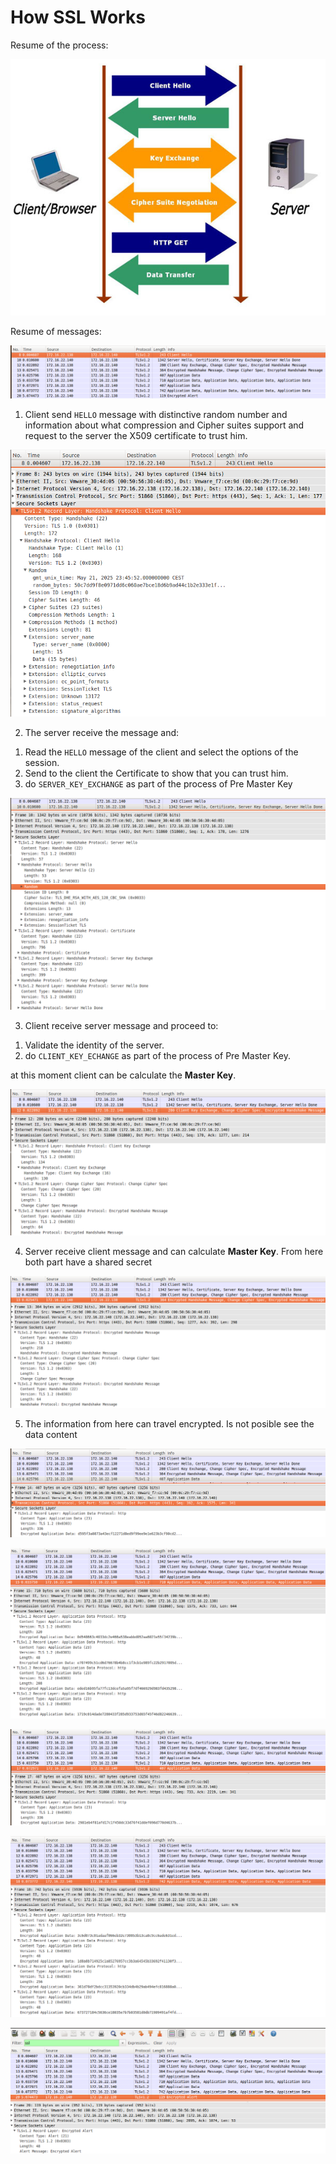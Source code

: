 # How SSL Works

Resume of the process:

![](../../assets/ssl-handshake.jpg)

Resume of messages:

![](../../assets/ssl-resume.png)

1) Client send `HELLO` message with distinctive random number and information about what compression and Cipher suites support and request to the server the X509 certificate to trust him.

![](../../assets/ssl-1.png)

2) The server receive the message and:

1. Read the `HELLO` message of the client and select the options of the session.
2. Send to the client the Certificate to show that you can trust him.
3. do `SERVER_KEY_EXCHANGE` as part of the process of Pre Master Key

![](../../assets/ssl-2.png)

3) Client receive server message and proceed to:

1. Validate the identity of the server.
2. do `CLIENT_KEY_ECHANGE` as part of the process of Pre Master Key.

at this moment client can be calculate the **Master Key**.

![](../../assets/ssl-3.png)

4) Server receive client message and can calculate **Master Key**. From here both part have a shared secret

![](../../assets/ssl-4.png)

5) The information from here can travel encrypted. Is not posible see the data content

![](../../assets/ssl-5.png)

![](../../assets/ssl-6.png)

![](../../assets/ssl-7.png)

![](../../assets/ssl-8.png)

![](../../assets/ssl-9.png)
